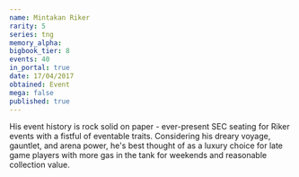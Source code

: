 ```yaml
---
name: Mintakan Riker
rarity: 5
series: tng
memory_alpha:
bigbook_tier: 8
events: 40
in_portal: true
date: 17/04/2017
obtained: Event
mega: false
published: true
---
```


His event history is rock solid on paper - ever-present SEC seating for Riker events with a fistful of eventable traits. Considering his dreary voyage, gauntlet, and arena power, he's best thought of as a luxury choice for late game players with more gas in the tank for weekends and reasonable collection value.
